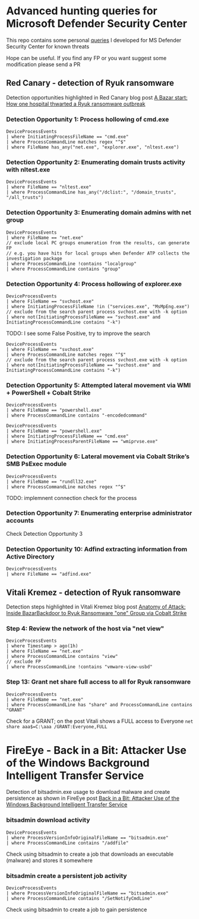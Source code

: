 # Advanced hunting queries for Microsoft Defender Security Center
This repo contains some personal [queries](https://docs.microsoft.com/en-us/windows/security/threat-protection/microsoft-defender-atp/advanced-hunting-overview) I developed for MS Defender Security Center for known threats

Hope can be useful. If you find any FP or you want suggest some modification please send a PR

## Red Canary - detection of Ryuk ransomware
Detection opportunities highlighted in Red Canary blog post [A Bazar start: How one hospital thwarted a Ryuk ransomware outbreak](https://redcanary.com/blog/how-one-hospital-thwarted-a-ryuk-ransomware-outbreak/)

### Detection Opportunity 1: Process hollowing of cmd.exe
```
DeviceProcessEvents
| where InitiatingProcessFileName == "cmd.exe"
| where ProcessCommandLine matches regex "^$"
| where FileName has_any("net.exe", "explorer.exe", "nltest.exe")
```

### Detection Opportunity 2: Enumerating domain trusts activity with nltest.exe
```
DeviceProcessEvents
| where FileName == "nltest.exe"
| where ProcessCommandLine has_any("/dclist:", "/domain_trusts", "/all_trusts")
```

### Detection Opportunity 3: Enumerating domain admins with net group
```
DeviceProcessEvents
| where FileName == "net.exe"
// exclude local PC groups enumeration from the results, can generate FP
// e.g. you have hits for local groups when Defender ATP collects the investigation package
| where ProcessCommandLine !contains "localgroup"
| where ProcessCommandLine contains "group"
```

### Detection Opportunity 4: Process hollowing of explorer.exe
```
DeviceProcessEvents
| where FileName == "svchost.exe"
| where InitiatingProcessFileName !in ("services.exe", "MsMpEng.exe")
// exclude from the search parent process svchost.exe with -k option
| where not(InitiatingProcessFileName == "svchost.exe" and InitiatingProcessCommandLine contains "-k")
```
TODO: I see some False Positive, try to improve the search

```
DeviceProcessEvents
| where FileName == "svchost.exe"
| where ProcessCommandLine matches regex "^$"
// exclude from the search parent process svchost.exe with -k option
| where not(InitiatingProcessFileName == "svchost.exe" and InitiatingProcessCommandLine contains "-k")
```

### Detection Opportunity 5: Attempted lateral movement via WMI + PowerShell + Cobalt Strike
```
DeviceProcessEvents
| where FileName == "powershell.exe"
| where ProcessCommandLine contains "-encodedcommand"
```

```
DeviceProcessEvents
| where FileName == "powershell.exe"
| where InitiatingProcessFileName == "cmd.exe"
| where InitiatingProcessParentFileName == "wmiprvse.exe"
```

### Detection Opportunity 6: Lateral movement via Cobalt Strike’s SMB PsExec module
```
DeviceProcessEvents
| where FileName == "rundll32.exe"
| where ProcessCommandLine matches regex "^$"
```
TODO: implemnent connection check for the process

### Detection Opportunity 7: Enumerating enterprise administrator accounts
Check Detection Opportunity 3

### Detection Opportunity 10: Adfind extracting information from Active Directory
```
DeviceProcessEvents
| where FileName == "adfind.exe"
```

## Vitali Kremez - detection of Ryuk ransomware
Detection steps highlighted in Vitali Kremez blog post [Anatomy of Attack: Inside BazarBackdoor to Ryuk Ransomware "one" Group via Cobalt Strike](https://www.advanced-intel.com/post/anatomy-of-attack-inside-bazarbackdoor-to-ryuk-ransomware-one-group-via-cobalt-strike)

### Step 4: Review the network of the host via "net view"
```
DeviceProcessEvents
| where Timestamp > ago(1h)
| where FileName == "net.exe"
| where ProcessCommandLine contains "view"
// exclude FP
| where ProcessCommandLine !contains "vmware-view-usbd"
```

### Step 13: Grant net share full access to all for Ryuk ransomware
```
DeviceProcessEvents
| where FileName == "net.exe"
| where ProcessCommandLine has "share" and ProcessCommandLine contains "GRANT"
```
Check for a GRANT; on the post Vitali shows a FULL access to Everyone ```net share aaa$=C:\aaa /GRANT:Everyone,FULL```

# FireEye - Back in a Bit: Attacker Use of the Windows Background Intelligent Transfer Service
Detection of bitsadmin.exe usage to download malware and create persistence as shown in FireEye post [Back in a Bit: Attacker Use of the Windows Background Intelligent Transfer Service](https://www.fireeye.com/blog/threat-research/2021/03/attacker-use-of-windows-background-intelligent-transfer-service.html)

### bitsadmin download activity
```
DeviceProcessEvents
| where ProcessVersionInfoOriginalFileName == "bitsadmin.exe"
| where ProcessCommandLine contains "/addfile"
```
Check using bitsadmin to create a job that downloads an executable (malware) and stores it somewhere

### bitsadmin create a persistent job activity
```
DeviceProcessEvents
| where ProcessVersionInfoOriginalFileName == "bitsadmin.exe"
| where ProcessCommandLine contains "/SetNotifyCmdLine"
```
Check using bitsadmin to create a job to gain persistence
